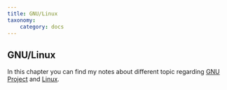 ```yaml
---
title: GNU/Linux
taxonomy:
    category: docs
---
```


## GNU/Linux

In this chapter you can find my notes about different topic regarding [GNU Project](https://en.wikipedia.org/wiki/GNU_Project) and [Linux](https://en.wikipedia.org/wiki/Linux).
